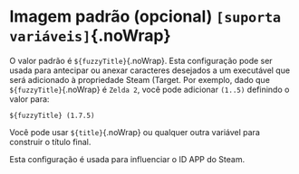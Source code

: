 # Imagem padrão (opcional) `[suporta variáveis]`{.noWrap}

O valor padrão é `${fuzzyTitle}`{.noWrap}. Esta configuração pode ser usada para antecipar ou anexar caracteres desejados a um executável que será adicionado à propriedade Steam (Target. Por exemplo, dado que `${fuzzyTitle}`{.noWrap} é `Zelda 2`, você pode adicionar `(1..5)` definindo o valor para:

```
${fuzzyTitle} (1.7.5)
```

Você pode usar `${title}`{.noWrap} ou qualquer outra variável para construir o título final.

Esta configuração é usada para influenciar o ID APP do Steam.

